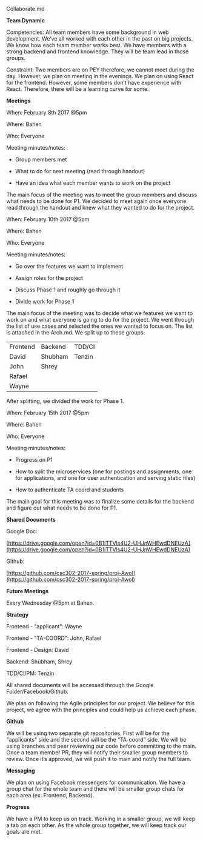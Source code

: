 Collaborate.md

**Team Dynamic**

Competencies: All team members have some background in web development. We’ve all worked with each other in the past on big projects. We know how each team member works best. We have members with a strong backend and frontend knowledge. They will be team lead in those groups. 

Constraint: Two members are on PEY therefore, we cannot meet during the day. However, we plan on meeting in the evenings. We plan on using React for the frontend. However, some members don’t have experience with React. Therefore, there will be a learning curve for some.

**Meetings**

When: February 8th 2017 @5pm

Where: Bahen

Who: Everyone

Meeting minutes/notes:

* Group members met

* What to do for next meeting (read through handout)

* Have an idea what each member wants to work on the project

The main focus of the meeting was to meet the group members and discuss what needs to be done for P1. We decided to meet again once everyone read through the handout and knew what they wanted to do for the project. 

When: February 10th 2017 @5pm

Where: Bahen

Who: Everyone

Meeting minutes/notes: 

* Go over the features we want to implement

* Assign roles for the project

* Discuss Phase 1 and roughly go through it

* Divide work for Phase 1

The main focus of the meeting was to decide what we features we want to work on and what everyone is going to do for the project. We went through the list of use cases and selected the ones we wanted to focus on. The list is attached in the Arch.md. We split up to these groups:

<table>
  <tr>
    <td>Frontend</td>
    <td>Backend</td>
    <td>TDD/CI</td>
  </tr>
  <tr>
    <td>David</td>
    <td>Shubham</td>
    <td>Tenzin</td>
  </tr>
  <tr>
    <td>John</td>
    <td>Shrey</td>
    <td></td>
  </tr>
  <tr>
    <td>Rafael</td>
    <td></td>
    <td></td>
  </tr>
  <tr>
    <td>Wayne</td>
    <td></td>
    <td></td>
  </tr>
</table>


After splitting, we divided the work for Phase 1.

When: February 15th 2017 @5pm

Where: Bahen

Who: Everyone

Meeting minutes/notes:

* Progress on P1

* How to split the microservices (one for postings and assignments, one for applications, and one for user authentication and serving static files)

* How to authenticate TA coord and students 

The main goal for this meeting was to finalize some details for the backend and figure out what needs to be done for P1.

**Shared Documents**

Google Doc:

[https://drive.google.com/open?id=0B1iTTVls4U2-UHJnWHEwdDNEUzA](https://drive.google.com/open?id=0B1iTTVls4U2-UHJnWHEwdDNEUzA) 

Github:

[https://github.com/csc302-2017-spring/proj-Awol](https://github.com/csc302-2017-spring/proj-Awol) 

**Future Meetings**

Every Wednesday @5pm at Bahen.

**Strategy**

Frontend - "applicant": Wayne

Frontend - "TA-COORD": John, Rafael

Frontend - Design: David

Backend: Shubham, Shrey

TDD/CI/PM: Tenzin

All shared documents will be accessed through the Google Folder/Facebook/Github.

We plan on following the Agile principles for our project. We believe for this project, we agree with the principles and could help us achieve each phase.

**Github**

We will be using two separate git repositories. First will be for the "applicants" side and the second will be the “TA-coord” side. We will be using branches and peer reviewing our code before committing to the main. Once a team member PR, they will notify their smaller group members to review. Once it’s approved, we will push it to main and notify the full team. 

**Messaging**

We plan on using Facebook messengers for communication. We have a group chat for the whole team and there will be smaller group chats for each area (ex. Frontend, Backend).

**Progress**

We have a PM to keep us on track. Working in a smaller group, we will keep a tab on each other. As the whole group together, we will keep track our goals are met.

